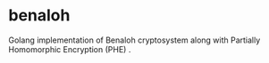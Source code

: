 # benaloh
Golang implementation of Benaloh cryptosystem along with Partially Homomorphic Encryption (PHE) .
